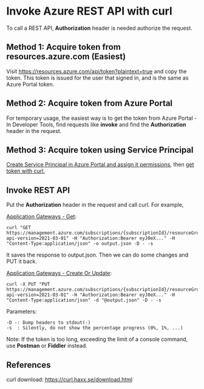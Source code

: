 # Invoke Azure REST API with curl

To call a REST API, **Authorization** header is needed authorize the request.

## Method 1: Acquire token from resources.azure.com (Easiest)

Visit <https://resources.azure.com/api/token?plaintext=true> and copy the token. This token is issued for the user that signed in, and is the same as Azure Portal token.

## Method 2: Acquire token from Azure Portal 
For temporary usage, the easiest way is to get the token from Azure Portal - In Developer Tools, find requests like **invoke** and find the **Authorization** header in the request. 

## Method 3: Acquire token using Service Principal

[Create Service Principal in Azure Portal and assign it permissions](../aad/Service-Principal-portal.md), then [get token with curl.](../aad/Service-Principal-get-token-with-curl.md)

## Invoke REST API

Put the **Authorization** header in the request and call curl. For example, 

[Application Gateways - Get](https://docs.microsoft.com/en-us/rest/api/application-gateway/applicationgateways/get):

```
curl "GET https://management.azure.com/subscriptions/{subscriptionId}/resourceGroups/{resourceGroupName}/providers/Microsoft.Network/applicationGateways/{applicationGatewayName}?api-version=2021-03-01" -H "Authorization:Bearer eyJ0eX..." -H "Content-Type:application/json" -o output.json -D - -s
```

It saves the response to output.json. Then we can do some changes and PUT it back.

[Application Gateways - Create Or Update](https://docs.microsoft.com/en-us/rest/api/application-gateway/applicationgateways/createorupdate):

```
curl -X PUT "PUT https://management.azure.com/subscriptions/{subscriptionId}/resourceGroups/{resourceGroupName}/providers/Microsoft.Network/applicationGateways/{applicationGatewayName}?api-version=2021-03-01" -H "Authorization:Bearer eyJ0eX..." -H "Content-Type:application/json" -d "@output.json" -D - -s
```

Parameters:

```
-D -: Dump headers to stdout(-)
-s  : Silently, do not show the percentage progress (0%, 1%, ...)
```

Note: If the token is too long, exceeding the limit of a console command, use **Postman** or **Fiddler** instead.

## References

curl download: https://curl.haxx.se/download.html
